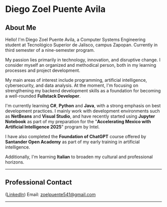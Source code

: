 # Diego Zoel Puente Avila

## About Me

Hello! I'm Diego Zoel Puente Avila, a Computer Systems Engineering student at Tecnológico Superior de Jalisco, campus Zapopan. Currently in third semester of a nine-semester program.

My passion lies primarily in technology, innovation, and disruptive change. I consider myself an organized and methodical person, both in my learning processes and project development.

My main areas of interest include programming, artificial intelligence, cybersecurity, and data analysis. At the moment, I'm focusing on strengthening my backend development skills as a foundation for becoming a well-rounded **Fullstack Developer**.

I'm currently learning **C#**, **Python** and **Java**, with a strong emphasis on best development practices. I mainly work with development environments such as **NetBeans** and **Visual Studio**, and have recently started using **Jupyter Notebook** as part of my preparation for the "**Accelerating Mexico with Artificial Intelligence 2025**" program by Intel.

I have also completed the **Foundation of ChatGPT** course offered by **Santander Open Academy** as part of my early training in artificial intelligence.

Additionally, I'm learning **Italian** to broaden my cultural and professional horizons.

---

## Professional Contact  

([LinkedIn](https://www.linkedin.com/in/zoel-puente-5074b7374/))
Email: zoelpuente541@gmail.com

---
